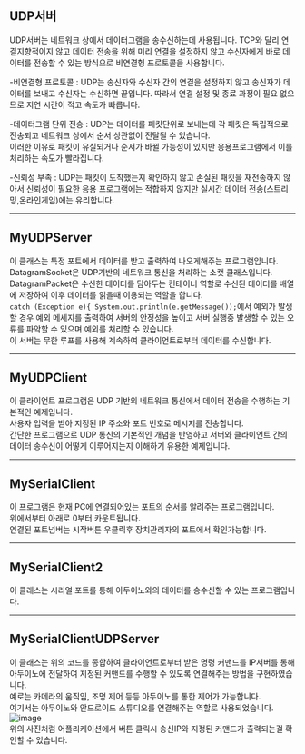 ## UDP서버

UDP서버는 네트워크 상에서 데이터그램을 송수신하는데 사용됩니다. TCP와 달리 연결지향적이지 않고 데이터 전송을 위해 미리 연결을 설정하지 않고 수신자에게 바로 데이터를 전송할 수 있는 방식으로 비연결형 프로토콜을 사용합니다.<br>

-비연결형 프로토콜 : UDP는 송신자와 수신자 간의 연결을 설정하지 않고 송신자가 데이터를 보내고 수신자는 수신하면 끝입니다. 따라서 연결 설정 및 종료 과정이 필요 없으므로 지연 시간이 적고 속도가 빠릅니다.<br>

-데이터그램 단위 전송 : UDP는 데이터를 패킷단위로 보내는데 각 패킷은 독립적으로 전송되고 네트워크 상에서 순서 상관없이 전달될 수 있습니다.<br>
이러한 이유로 패킷이 유실되거나 순서가 바뀔 가능성이 있지만 응용프로그램에서 이를 처리하는 속도가 빨라집니다.<br>

-신뢰성 부족 : UDP는 패킷이 도착했는지 확인하지 않고 손실된 패킷을 재전송하지 않아서 신뢰성이 필요한 응용 프로그램에는 적합하지 않지만 실시간 데이터 전송(스트리밍,온라인게임)에는 유리합니다.<br>

-------------------------------------------------------------------------

## MyUDPServer

이 클래스는 특정 포트에서 데이터를 받고 출력하여 나오게해주는 프로그램입니다.<br>
DatagramSocket은 UDP기반의 네트워크 통신을 처리하는 소캣 클래스입니다.<br>
DatagramPacket은 수신한 데이터를 담아두는 컨테이너 역할로 수신된 데이터를 배열에 저장하여 이후 데이터를 읽을때 이용되는 역할을 합니다.<br>
```catch (Exception e){ System.out.println(e.getMessage());```에서 예외가 발생할 경우 예외 메세지를 출력하여 서버의 안정성을 높이고 서버 실행중 발생할 수 있는 오류를 파악할 수 있으며 예외를 처리할 수 있습니다.<br>
이 서버는 무한 루프를 사용해 계속하여 클라이언트로부터 데이터를 수신합니다.

------------------------------------------------------------------------------

## MyUDPClient

이 클라이언트 프로그램은 UDP 기반의 네트워크 통신에서 데이터 전송을 수행하는 기본적인 예제입니다.<br>
사용자 입력을 받아 지정된 IP 주소와 포트 번호로 메시지를 전송합니다.<br>
간단한 프로그램으로 UDP 통신의 기본적인 개념을 반영하고 서버와 클라이언트 간의 데이터 송수신이 어떻게 이루어지는지 이해하기 유용한 예제입니다.

---------------------------------------------------

## MySerialClient

이 프로그램은 현재 PC에 연결되어있는 포트의 순서를 알려주는 프로그램입니다.<br>
위에서부터 아래로 0부터 카운트됩니다.<br>
연결된 포트넘버는 시작버튼 우클릭후 장치관리자의 포트에서 확인가능합니다.

------------------------------------------------------------------

## MySerialClient2
이 클래스는 시리얼 포트를 통해 아두이노와의 데이터를 송수신할 수 있는 프로그램입니다.<br>

------------------------------------------------------------------------------

## MySerialClientUDPServer
이 클래스는 위의 코드를 종합하여 클라이언트로부터 받은 명령 커맨드를 IP서버를 통해 아두이노에 전달하여 지정된 커맨드를 수행할 수 있도록 연결해주는 방법을 구현하였습니다.<br>
예로는 카메라의 움직임, 조명 제어 등등 아두이노를 통한 제어가 가능합니다.<br>
여기서는 아두이노와 안드로이드 스튜디오를 연결해주는 역할로 사용되었습니다.<br>
![image](https://github.com/user-attachments/assets/350b5ffc-8041-4001-88c9-0254718f4c52)<br>
위의 사진처럼 어플리케이션에서 버튼 클릭시 송신IP와 지정된 커맨드가 출력되는걸 확인할 수 있습니다.



